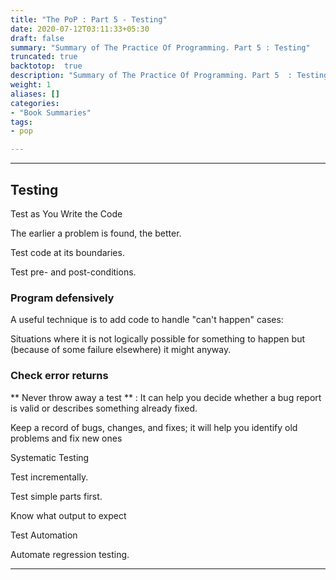 ```yaml
---
title: "The PoP : Part 5 - Testing"
date: 2020-07-12T03:11:33+05:30
draft: false
summary: "Summary of The Practice Of Programming. Part 5 : Testing"
truncated: true
backtotop:  true
description: "Summary of The Practice Of Programming. Part 5  : Testing"
weight: 1
aliases: []
categories: 
- "Book Summaries"
tags:
- pop

---
```



---

## Testing

Test as You Write the Code

The earlier a problem is found, the better.

Test code at its boundaries.

Test pre- and post-conditions.

### Program defensively

A useful technique is to add code to handle "can't happen" cases:

Situations where it is not logically possible for something to happen but (because of some failure elsewhere) it might anyway.

### Check error returns

** Never throw away a test ** : It can help you decide whether a bug report is valid or describes something already fixed.

Keep a record of bugs, changes, and fixes; it will help you identify old problems and fix new ones

Systematic Testing

Test incrementally.

Test simple parts first.

Know what output to expect

Test Automation

Automate regression testing.

---
